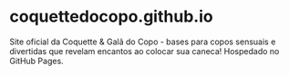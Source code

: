 # coquettedocopo.github.io
Site oficial da Coquette &amp; Galã do Copo - bases para copos sensuais e divertidas que revelam encantos ao colocar sua caneca! Hospedado no GitHub Pages.
